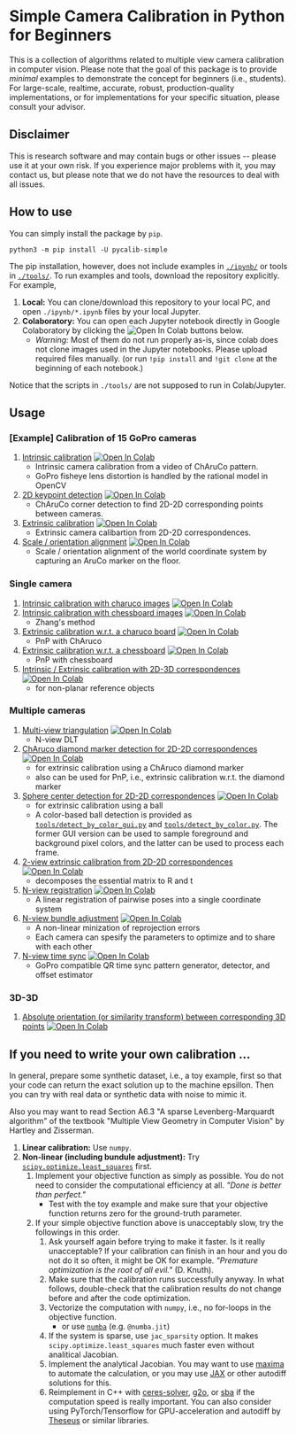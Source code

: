 # Simple Camera Calibration in Python for Beginners

This is a collection of algorithms related to multiple view camera calibration in computer vision.  Please note that the goal of this package is to provide *minimal* examples to demonstrate the concept for beginners (i.e., students).  For large-scale, realtime, accurate, robust, production-quality implementations, or for implementations for your specific situation, please consult your advisor.


## Disclaimer

This is research software and may contain bugs or other issues -- please use it at your own risk. If you experience major problems with it, you may contact us, but please note that we do not have the resources to deal with all issues.

## How to use

You can simply install the package by `pip`.

```:bash
python3 -m pip install -U pycalib-simple
```

The pip installation, however, does not include examples in [`./ipynb/`](./ipynb/) or tools in [`./tools/`](./tools/).  To run examples and tools, download the repository explicitly.  For example,

1. **Local:** You can clone/download this repository to your local PC, and open `./ipynb/*.ipynb` files by your local Jupyter.
2. **Colaboratory:** You can open each Jupyter notebook directly in Google Colaboratory by clicking the ![Open In Colab][def] buttons below.
   * *Warning:* Most of them do not run properly as-is, since colab does not clone images used in the Jupyter notebooks. Please upload required files manually. (or run `!pip install` and `!git clone` at the beginning of each notebook.)

Notice that the scripts in `./tools/` are not supposed to run in Colab/Jupyter.


## Usage

### [Example] Calibration of 15 GoPro cameras

1. [Intrinsic calibration](./ipynb/example_gopro_step1_incalib.ipynb) [![Open In Colab][def]](https://colab.research.google.com/github/nbhr/pycalib/blob/master/ipynb/example_gopro_step1_incalib.ipynb)
   * Intrinsic camera calibration from a video of ChAruCo pattern.
   * GoPro fisheye lens distortion is handled by the rational model in OpenCV
2. [2D keypoint detection](./ipynb/example_gopro_step2_kp.ipynb) [![Open In Colab][def]](https://colab.research.google.com/github/nbhr/pycalib/blob/master/ipynb/example_gopro_step2_kp.ipynb)
   * ChAruCo corner detection to find 2D-2D corresponding points between cameras.
3. [Extrinsic calibration](./ipynb/example_gopro_step3_ba.ipynb) [![Open In Colab][def]](https://colab.research.google.com/github/nbhr/pycalib/blob/master/ipynb/example_gopro_step3_ba.ipynb)
   * Extrinsic camera calibartion from 2D-2D correspondences.
4. [Scale / orientation alignment](./ipynb/example_gopro_step4_floor.ipynb) [![Open In Colab][def]](https://colab.research.google.com/github/nbhr/pycalib/blob/master/ipynb/example_gopro_step4_floor.ipynb)
   * Scale / orientation alignment of the world coordinate system by capturing an AruCo marker on the floor.

### Single camera

1. [Intrinsic calibration with charuco images](./ipynb/incalib_charuco.ipynb) [![Open In Colab][def]](https://colab.research.google.com/github/nbhr/pycalib/blob/master/ipynb/incalib_charuco.ipynb)
2. [Intrinsic calibration with chessboard images](./ipynb/incalib_chess.ipynb) [![Open In Colab][def]](https://colab.research.google.com/github/nbhr/pycalib/blob/master/ipynb/incalib_chess.ipynb)
   * Zhang's method
3. [Extrinsic calibration w.r.t. a charuco board](./ipynb/excalib_charuco.ipynb) [![Open In Colab][def]](https://colab.research.google.com/github/nbhr/pycalib/blob/master/ipynb/excalib_charuco.ipynb)
   * PnP with ChAruco
4. [Extrinsic calibration w.r.t. a chessboard](./ipynb/excalib_chess.ipynb) [![Open In Colab][def]](https://colab.research.google.com/github/nbhr/pycalib/blob/master/ipynb/excalib_chess.ipynb)
   * PnP with chessboard
5. [Intrinsic / Extrinsic calibration with 2D-3D correspondences](./ipynb/calib2d3d.ipynb) [![Open In Colab][def]](https://colab.research.google.com/github/nbhr/pycalib/blob/master/ipynb/calib2d3d.ipynb)
   * for non-planar reference objects

### Multiple cameras

1. [Multi-view triangulation](./ipynb/ncam_triangulate.ipynb) [![Open In Colab][def]](https://colab.research.google.com/github/nbhr/pycalib/blob/master/ipynb/ncam_triangulate.ipynb)
   * N-view DLT
2. [ChAruco diamond marker detection for 2D-2D correspondences](./ipynb/charuco_diamond.ipynb) [![Open In Colab][def]](https://colab.research.google.com/github/nbhr/pycalib/blob/master/ipynb/charuco_diamond.ipynb)
   * for extrinsic calibration using a ChAruco diamond marker
   * also can be used for PnP, i.e., extrinsic calibration w.r.t. the diamond marker
3. [Sphere center detection for 2D-2D correspondences](./ipynb/sphere.ipynb) [![Open In Colab][def]](https://colab.research.google.com/github/nbhr/pycalib/blob/master/ipynb/sphere.ipynb)
   * for extrinsic calibration using a ball
   * A color-based ball detection is provided as [`tools/detect_by_color_gui.py`](tools/detect_by_color_gui.py) and [`tools/detect_by_color.py`](tools/detect_by_color.py).  The former GUI version can be used to sample foreground and background pixel colors, and the latter can be used to process each frame.
4. [2-view extrinsic calibration from 2D-2D correspondences](./ipynb/excalib_2d.ipynb) [![Open In Colab][def]](https://colab.research.google.com/github/nbhr/pycalib/blob/master/ipynb/excalib_2d.ipynb)
   * decomposes the essential matrix to R and t
5. [N-view registration](./ipynb/ncam_registration.ipynb) [![Open In Colab][def]](https://colab.research.google.com/github/nbhr/pycalib/blob/master/ipynb/ncam_registration.ipynb)
   * A linear registration of pairwise poses into a single coordinate system
6. [N-view bundle adjustment](./ipynb/ncam_ba.ipynb) [![Open In Colab][def]](https://colab.research.google.com/github/nbhr/pycalib/blob/master/ipynb/ncam_ba.ipynb)
   * A non-linear minization of reprojection errors
   * Each camera can spesify the parameters to optimize and to share with each other
7. [N-view time sync](./ipynb/qrtimecode.ipynb) [![Open In Colab][def]](https://colab.research.google.com/github/nbhr/pycalib/blob/master/ipynb/qrtimecode.ipynb)
   * GoPro compatible QR time sync pattern generator, detector, and offset estimator

### 3D-3D

1. [Absolute orientation (or similarity transform) between corresponding 3D points](./ipynb/absolute_orientation.ipynb) [![Open In Colab][def]](https://colab.research.google.com/github/nbhr/pycalib/blob/master/ipynb/absolute_orientation.ipynb)


## If you need to write your own calibration ...

In general, prepare some synthetic dataset, i.e., a toy example, first so that your code can return the exact solution up to the machine epsillon.  Then you can try with real data or synthetic data with noise to mimic it.

Also you may want to read Section A6.3 "A sparse Levenberg-Marquardt algorithm" of the textbook "Multiple View Geometry in Computer Vision" by Hartley and Zisserman.

1. **Linear calibration:** Use `numpy`.
2. **Non-linear (including bundule adjustment):** Try [`scipy.optimize.least_squares`](https://docs.scipy.org/doc/scipy/reference/generated/scipy.optimize.least_squares.html) first.
   1. Implement your objective function as simply as possible. You do not need to consider the computational efficiency at all. *"Done is better than perfect."*
      * Test with the toy example and make sure that your objective function returns zero for the ground-truth parameter.
   2. If your simple objective function above is unacceptably slow, try the followings in this order.
      1. Ask yourself again before trying to make it faster.  Is it really unacceptable?  If your calibration can finish in an hour and you do not do it so often, it might be OK for example. *"Premature optimization is the root of all evil."* (D. Knuth).
      2. Make sure that the calibration runs successfully anyway.  In what follows, double-check that the calibration results do not change before and after the code optimization.
      3. Vectorize the computation with `numpy`, i.e., no for-loops in the objective function.
         * or use [`numba`](https://numba.pydata.org/) (e.g. `@numba.jit`)
      4. If the system is sparse, use `jac_sparsity` option. It makes `scipy.optimize.least_squares` much faster even without analitical Jacobian.
      5. Implement the analytical Jacobian. You may want to use [maxima](http://wxmaxima-developers.github.io/wxmaxima/) to automate the calculation, or you may use [JAX](https://github.com/google/jax) or other autodiff solutions for this.
      6. Reimplement in C++ with [ceres-solver](http://ceres-solver.org/), [g2o](https://github.com/RainerKuemmerle/g2o), or [sba](http://users.ics.forth.gr/~lourakis/sba/) if the computation speed is really important.  You can also consider using PyTorch/Tensorflow for GPU-acceleration and autodiff by [Theseus](https://github.com/facebookresearch/theseus) or similar libraries.



[def]: https://colab.research.google.com/assets/colab-badge.svg
